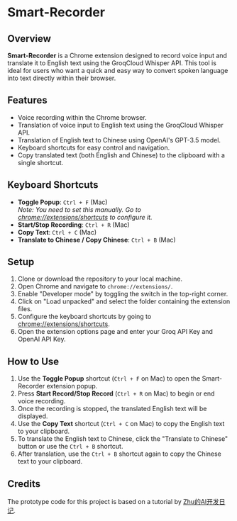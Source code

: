 # Smart-Recorder

## Overview
**Smart-Recorder** is a Chrome extension designed to record voice input and translate it to English text using the GroqCloud Whisper API. This tool is ideal for users who want a quick and easy way to convert spoken language into text directly within their browser.

## Features
- Voice recording within the Chrome browser.
- Translation of voice input to English text using the GroqCloud Whisper API.
- Translation of English text to Chinese using OpenAI's GPT-3.5 model.
- Keyboard shortcuts for easy control and navigation.
- Copy translated text (both English and Chinese) to the clipboard with a single shortcut.

## Keyboard Shortcuts
- **Toggle Popup**: `Ctrl + F` (Mac)  
  *Note: You need to set this manually. Go to [chrome://extensions/shortcuts](chrome://extensions/shortcuts) to configure it.*
- **Start/Stop Recording**: `Ctrl + R` (Mac)
- **Copy Text**: `Ctrl + C` (Mac)
- **Translate to Chinese / Copy Chinese**: `Ctrl + B` (Mac)

## Setup
1. Clone or download the repository to your local machine.
2. Open Chrome and navigate to `chrome://extensions/`.
3. Enable "Developer mode" by toggling the switch in the top-right corner.
4. Click on "Load unpacked" and select the folder containing the extension files.
5. Configure the keyboard shortcuts by going to [chrome://extensions/shortcuts](chrome://extensions/shortcuts).
6. Open the extension options page and enter your Groq API Key and OpenAI API Key.

## How to Use
1. Use the **Toggle Popup** shortcut (`Ctrl + F` on Mac) to open the Smart-Recorder extension popup.
2. Press **Start Record/Stop Record** (`Ctrl + R` on Mac) to begin or end voice recording.
3. Once the recording is stopped, the translated English text will be displayed.
4. Use the **Copy Text** shortcut (`Ctrl + C` on Mac) to copy the English text to your clipboard.
5. To translate the English text to Chinese, click the "Translate to Chinese" button or use the `Ctrl + B` shortcut.
6. After translation, use the `Ctrl + B` shortcut again to copy the Chinese text to your clipboard.

## Credits
The prototype code for this project is based on a tutorial by [Zhu的AI开发日记](https://www.youtube.com/@zhuhaofunAI).
